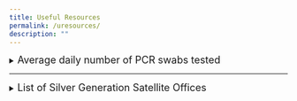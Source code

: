 ```yaml
---
title: Useful Resources
permalink: /uresources/
description: ""
---
```

<details><summary><font size="+1">Average daily number of PCR swabs tested</font></summary>
<br>
	
<iframe width="600" height="400" src="https://data.gov.sg/dataset/covid-19-statistics/resource/bc1cee2b-b5f3-4a2a-954e-cb0dd484a12c/view/f46a97ef-83d8-481c-86c9-1b74859420fe" frameBorder="0"> </iframe>
</details>

<hr>

<details><summary><font size="+1">List of Silver Generation Satellite Offices </font></summary>
<iframe width="1024" height="900" src="https://data.gov.sg/dataset/sgo-satellite-offices/resource/25c917a4-d670-4696-9053-e22164a5a8f7/view/cc8ba5bd-e498-406a-bf92-7e4c1bdfcce9" frameBorder="0"> </iframe>
</details>
